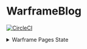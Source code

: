 # WarframeBlog
[![CircleCI](https://circleci.com/gh/warframeblog/warframeblog/tree/develop.svg?style=svg)](https://circleci.com/gh/warframeblog/warframeblog/tree/develop)

<details>
	<summary>Warframe Pages State</summary>
	
- [X] [Ash](https://warframeblog.com/warframes/ash/ "Warframe Ash")
- [ ] [Atlas](https://warframeblog.com/warframes/atlas/ "Warframe Atlas")
- [X] [Banshee](https://warframeblog.com/warframes/banshee/ "Warframe Banshee")
- [X] [Chroma](https://warframeblog.com/warframes/chroma/ "Warframe Chroma")
- [X] [Ember](https://warframeblog.com/warframes/ember/ "Warframe Ember")
- [X] [Equinox](https://warframeblog.com/warframes/equinox/ "Warframe Equinox")
- [x] [Excalibur](https://warframeblog.com/warframes/excalibur/ "Warframe Excalibur")
- [X] [Frost](https://warframeblog.com/warframes/frost/ "Warframe Frost")
- [ ] [Gara](https://warframeblog.com/warframes/gara/ "Warframe Gara")
- [ ] [Harrow](https://warframeblog.com/warframes/harrow/ "Warframe Harrow")
- [X] [Hydroid](https://warframeblog.com/warframes/hydroid/ "Warframe Hydroid")
- [X] [Inaros](https://warframeblog.com/warframes/inaros/ "Warframe Inaros")
- [X] [Ivara](https://warframeblog.com/warframes/ivara/ "Warframe Ivara")
- [ ] [Khora](https://warframeblog.com/warframes/khora/ "Warframe Khora")
- [ ] [Limbo](https://warframeblog.com/warframes/limbo/ "Warframe Limbo")
- [X] [Loki](https://warframeblog.com/warframes/loki/ "Warframe Loki")
- [ ] [Mag](https://warframeblog.com/warframes/mag/ "Warframe Mag")
- [X] [Mesa](https://warframeblog.com/warframes/mesa/ "Warframe Mesa")
- [X] [Mirage](https://warframeblog.com/warframes/mirage/ "Warframe Mirage")
- [X] [Nekros](https://warframeblog.com/warframes/nekros/ "Warframe Nekros")
- [ ] [Nezha](https://warframeblog.com/warframes/nezha/ "Warframe Nezha")
- [ ] [Nidus](https://warframeblog.com/warframes/nidus/ "Warframe Nidus")
- [X] [Nova](https://warframeblog.com/warframes/nova/ "Warframe Nova")
- [ ] [Nyx](https://warframeblog.com/warframes/nyx/ "Warframe Nyx")
- [X] [Oberon](https://warframeblog.com/warframes/oberon/ "Warframe Oberon")
- [ ] [Octavia](https://warframeblog.com/warframes/octavia/ "Warframe Octavia")
- [ ] [Revenant](https://warframeblog.com/warframes/revenant/ "Warframe Revenant")
- [X] [Rhino](https://warframeblog.com/warframes/rhino/ "Warframe Rhino")
- [X] [Saryn](https://warframeblog.com/warframes/saryn/ "Warframe Saryn")
- [X] [Trinity](https://warframeblog.com/warframes/trinity/ "Warframe Trinity")
- [ ] [Titania](https://warframeblog.com/warframes/titania/ "Warframe Titania")
- [ ] [Valkyr](https://warframeblog.com/warframes/valkyr/ "Warframe Valkyr")
- [ ] [Vauban](https://warframeblog.com/warframes/vauban/ "Warframe Vauban")
- [X] [Volt](https://warframeblog.com/warframes/volt/ "Warframe Volt")
- [ ] [Wukong](https://warframeblog.com/warframes/wukong/ "Warframe Wukong")
- [X] [Zephyr](https://warframeblog.com/warframes/zephyr/ "Warframe Zephyr")
</details>